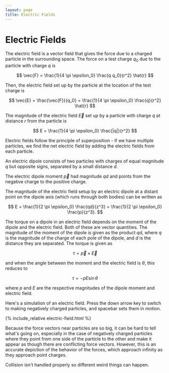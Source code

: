 ```yaml
---
layout: page
title: Electric Fields
---
```


# Electric Fields

The electric field is a vector field that gives the force due to a charged particle in the surrounding space. The force on a test charge $q_0$ due to the particle with charge $q$ is

$$ \vec{F} = \frac{1}{4 \pi \epsilon_0} \frac{q q_0}{r^2} \hat{r} $$

Then, the electric field set up by the particle at the location of the test charge is

$$ \vec{E} = \frac{\vec{F}}{q_0}  = \frac{1}{4 \pi \epsilon_0} \frac{q}{r^2} \hat{r} $$

The magnitude of the electric field $\vec{E}$ set up by a particle with charge $q$ at distance $r$ from the particle is

$$ E  = \frac{1}{4 \pi \epsilon_0} \frac{|q|}{r^2} $$

Electric fields follow the principle of superposition - if we have multiple particles, we find the net electric field by adding the electric fields from each particle.


An electric dipole consists of two particles with charges of equal magnitude $q$ but opposite signs, separated by a small distance $d$.

The electric dipole moment $\vec{p}$ had magnitude $qd$ and points from the negative charge to the positive charge.

The magnitude of the electric field setup by an electric dipole at a distant point on the dipole axis (which runs through both bodies) can be written as

$$ E = \frac{1}{2 \pi \epsilon_0} \frac{qd}{z^3} = \frac{1}{2 \pi \epsilon_0} \frac{p}{z^3}. $$

The torque on a dipole in an electric field depends on the moment of the dipole and the electric field. Both of these are vector quantities. The magnitude of the moment of the dipole is given as the product $qd$, where $q$ is the magnitude of the charge of each pole of the dipole, and $d$ is the distance they are separated. The torque is given as

$$ \tau = \vec{p} \times \vec{E} $$

and when the angle between the moment and the electric field is $\theta$, this reduces to

$$ \tau = -pE\sin{\theta} $$

where $p$ and $E$ are the respective magnitudes of the dipole moment and electric field.

Here's a simulation of an electric field. Press the down arrow key to switch to making negatively charged particles, and spacebar sets them in motion.

{% include_relative electric-field.html %}

Because the force vectors near particles are so big, it can be hard to tell what's going on, especially in the case of negatively charged particles where they point from one side of the particle to the other and make it appear as though there are conflicting force vectors. However, this is an accurate depiction of the behavior of the forces, which approach infinity as they approach point charges.

Collision isn't handled properly so different weird things can happen.
